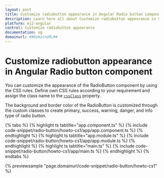 ```yaml
---
layout: post
title: Customize radiobutton appearance in Angular Radio button component | Syncfusion
description: Learn here all about Customize radiobutton appearance in Syncfusion Angular Radio button component of Syncfusion Essential JS 2 and more.
platform: ej2-angular
control: Customize radiobutton appearance 
documentation: ug
domainurl: ##DomainURL##
---
```


# Customize radiobutton appearance in Angular Radio button component

You can customize the appearance of the RadioButton component by using the CSS rules.
Define own CSS rules according to your requirement and assign the class name to the
[`cssClass`](https://ej2.syncfusion.com/angular/documentation/api/radio-button#cssclass) property.

The background and border color of the RadioButton is customized through the custom classes
to create primary, success, warning, danger, and info type of radio button.

{% tabs %}
{% highlight ts tabtitle="app.component.ts" %}
{% include code-snippet/radio-button/howto-cs1/app/app.component.ts %}
{% endhighlight %}
{% highlight ts tabtitle="app.module.ts" %}
{% include code-snippet/radio-button/howto-cs1/app/app.module.ts %}
{% endhighlight %}
{% highlight ts tabtitle="main.ts" %}
{% include code-snippet/radio-button/howto-cs1/app/main.ts %}
{% endhighlight %}
{% endtabs %}
  
{% previewsample "page.domainurl/code-snippet/radio-button/howto-cs1" %}